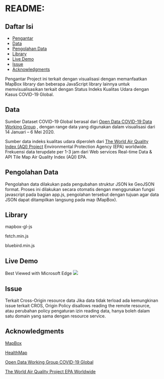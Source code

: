 README: 
=================================================

Daftar Isi
-----------------

* [Pengantar](#pengantar)
* [Data](#data)
* [Pengolahan Data](#pengolahan-data)
* [Library](#library)
* [Live Demo](#live-demo)
* [Issue](#issue)
* [Acknowledgments](#acknowledgments)



Pengantar
Project ini terkait dengan visualisasi dengan memanfaatkan MapBox library dan beberapa JavaScript library lainnya untuk memvisualisasikan terkait dengan Status Indeks Kualitas Udara dengan Kasus COVID-19 Global.


Data
------------

Sumber Dataset COVID-19 Global berasal dari [Open Data COVID-19 Data Working Group](https://github.com/beoutbreakprepared/nCoV2019/) , dengan range data yang digunakan dalam visualisasi dari 14 Januari – 6 Mei 2020. 

Sumber data indeks kualitas udara diperoleh dari [The World Air Quality Index (AQI) Project](https://aqicn.org/contribute/) Environmental Protection Agency (EPA) worldwide. Frekuensi data terupdate per 1-3 jam dari Web services Real-time Data & API Tile Map Air Quality Index (AQI) EPA.


Pengolahan Data
------------
Pengolahan data dilakukan pada pengubahan struktur JSON ke GeoJSON format. Proses ini dilakukan secara otomatis dengan menggunakan fungsi javascript pada bagian app.js, pengolahan tersebut dengan tujuan agar data JSON dapat ditampilkan langsung pada map (MapBox).

Library
-----

mapbox-gl-js

fetch.min.js

bluebird.min.js

Live Demo
---------------
Best Viewed with Microsoft Edge
![](https://isnain-dr.github.io/img/webgeo_demo.gif)

Issue
-----
Terkait Cross-Origin resource data
Jika data tidak terload ada kemungkinan issue terkait CROS, Origin Policy disallows reading the remote resource, atau perubahan policy pengaturan izin reading data, hanya boleh dalam satu domain yang sama dengan resource service. 

Acknowledgments
---------------

[MapBox](https://www.mapbox.com/)

[HealthMap](https://www.healthmap.org/en/)

[Open Data Working Group COVID-19 Global](https://github.com/beoutbreakprepared/nCoV2019/)

[The World Air Quality Project EPA Worldwide](https://aqicn.org/contact)


